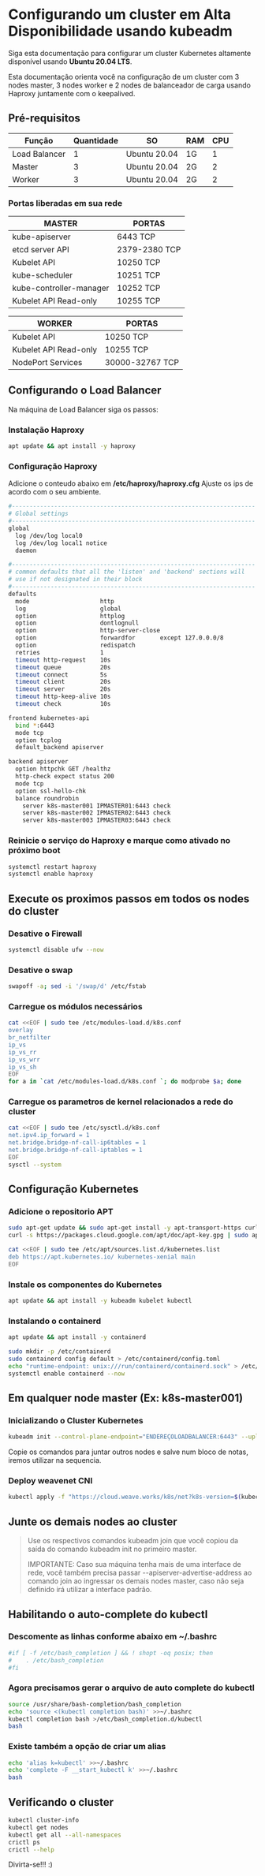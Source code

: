 # Configurando um cluster em Alta Disponibilidade usando kubeadm

Siga esta documentação para configurar um cluster Kubernetes altamente disponível usando __Ubuntu 20.04 LTS__.

Esta documentação orienta você na configuração de um cluster com 3 nodes master, 3 nodes worker e 2 nodes de balanceador de carga usando Haproxy juntamente com o keepalived.

## Pré-requisitos

|Função|Quantidade|SO|RAM|CPU|
|----|----|----|----|----|
|Load Balancer|1|Ubuntu 20.04|1G|1|
|Master|3|Ubuntu 20.04|2G|2|
|Worker|3|Ubuntu 20.04|2G|2|

### Portas liberadas em sua rede

|MASTER|PORTAS|
|----|----|
|kube-apiserver|6443 TCP|
|etcd server API|2379-2380 TCP|
|Kubelet API|10250 TCP|
|kube-scheduler|10251 TCP|
|kube-controller-manager|10252 TCP|
|Kubelet API Read-only|10255 TCP|

|WORKER|PORTAS|
|----|----|
|Kubelet API|10250 TCP|
|Kubelet API Read-only|10255 TCP|
|NodePort Services|30000-32767 TCP|

## Configurando o Load Balancer

Na máquina de Load Balancer siga os passos:

### Instalação Haproxy

``` bash
apt update && apt install -y haproxy
```

### Configuração Haproxy

Adicione o conteudo abaixo em **/etc/haproxy/haproxy.cfg**
Ajuste os ips de acordo com o seu ambiente.

```bash
#---------------------------------------------------------------------
# Global settings
#---------------------------------------------------------------------
global
  log /dev/log local0
  log /dev/log local1 notice
  daemon

#---------------------------------------------------------------------
# common defaults that all the 'listen' and 'backend' sections will
# use if not designated in their block
#---------------------------------------------------------------------
defaults
  mode                    http
  log                     global
  option                  httplog
  option                  dontlognull
  option                  http-server-close
  option                  forwardfor       except 127.0.0.0/8
  option                  redispatch
  retries                 1
  timeout http-request    10s
  timeout queue           20s
  timeout connect         5s
  timeout client          20s
  timeout server          20s
  timeout http-keep-alive 10s
  timeout check           10s

frontend kubernetes-api
  bind *:6443
  mode tcp
  option tcplog
  default_backend apiserver

backend apiserver
  option httpchk GET /healthz
  http-check expect status 200
  mode tcp
  option ssl-hello-chk
  balance roundrobin
    server k8s-master001 IPMASTER01:6443 check
    server k8s-master002 IPMASTER02:6443 check
    server k8s-master003 IPMASTER03:6443 check
```

### Reinicie o serviço do Haproxy e marque como ativado no próximo boot

```bash
systemctl restart haproxy
systemctl enable haproxy
```

## Execute os proximos passos em todos os nodes do cluster

### Desative o Firewall

```bash
systemctl disable ufw --now
```

### Desative o swap

```bash
swapoff -a; sed -i '/swap/d' /etc/fstab
```

### Carregue os módulos necessários

```bash
cat <<EOF | sudo tee /etc/modules-load.d/k8s.conf
overlay
br_netfilter
ip_vs
ip_vs_rr
ip_vs_wrr
ip_vs_sh
EOF
for a in `cat /etc/modules-load.d/k8s.conf `; do modprobe $a; done
```

### Carregue os parametros de kernel relacionados a rede do cluster

```bash
cat <<EOF | sudo tee /etc/sysctl.d/k8s.conf
net.ipv4.ip_forward = 1
net.bridge.bridge-nf-call-ip6tables = 1
net.bridge.bridge-nf-call-iptables = 1
EOF
sysctl --system
```

## Configuração Kubernetes

### Adicione o repositorio APT

```bash
sudo apt-get update && sudo apt-get install -y apt-transport-https curl
curl -s https://packages.cloud.google.com/apt/doc/apt-key.gpg | sudo apt-key add -

cat <<EOF | sudo tee /etc/apt/sources.list.d/kubernetes.list
deb https://apt.kubernetes.io/ kubernetes-xenial main
EOF
```

### Instale os componentes do Kubernetes

```bash
apt update && apt install -y kubeadm kubelet kubectl
```

### Instalando o containerd

``` bash
apt update && apt install -y containerd

sudo mkdir -p /etc/containerd
sudo containerd config default > /etc/containerd/config.toml
echo "runtime-endpoint: unix:///run/containerd/containerd.sock" > /etc/crictl.yaml
systemctl enable containerd --now
```

## Em qualquer node master (Ex: k8s-master001)

### Inicializando o Cluster Kubernetes

```bash
kubeadm init --control-plane-endpoint="ENDEREÇOLOADBALANCER:6443" --upload-certs --apiserver-advertise-address=$(hostname -I | awk '{print $1}')
```

Copie os comandos para juntar outros nodes e salve num bloco de notas, iremos utilizar na sequencia.

### Deploy weavenet CNI

```bash
kubectl apply -f "https://cloud.weave.works/k8s/net?k8s-version=$(kubectl version | base64 | tr -d '\n')"
```

## Junte os demais nodes ao cluster

> Use os respectivos comandos kubeadm join que você copiou da saída do comando kubeadm init no primeiro master.
>
> IMPORTANTE: Caso sua máquina tenha mais de uma interface de rede, você também precisa passar --apiserver-advertise-address ao comando join ao ingressar os demais nodes master, caso não seja definido irá utilizar a interface padrão.

## Habilitando o auto-complete do kubectl

### Descomente as linhas conforme abaixo em ~/.bashrc

```bash
#if [ -f /etc/bash_completion ] && ! shopt -oq posix; then
#    . /etc/bash_completion
#fi
```

### Agora precisamos gerar o arquivo de auto complete do kubectl

```bash
source /usr/share/bash-completion/bash_completion
echo 'source <(kubectl completion bash)' >>~/.bashrc
kubectl completion bash >/etc/bash_completion.d/kubectl
bash
```

### Existe também a opção de criar um alias

```bash
echo 'alias k=kubectl' >>~/.bashrc
echo 'complete -F __start_kubectl k' >>~/.bashrc
bash
```

## Verificando o cluster

```bash
kubectl cluster-info
kubectl get nodes
kubectl get all --all-namespaces
crictl ps
crictl --help
```

Divirta-se!!! :)

